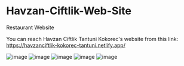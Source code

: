 # Havzan-Ciftlik-Web-Site
Restaurant Website

You can reach Havzan Ciftlik Tantuni Kokorec's website from this link:
https://havzanciftlik-kokorec-tantuni.netlify.app/

![image](https://github.com/Bengisuirem/Havzan-Ciftlik-Web-Site/assets/76843335/097d12e3-cc60-4f4a-80b8-e809b2ee794c)
![image](https://github.com/Bengisuirem/Havzan-Ciftlik-Web-Site/assets/76843335/75d09a90-53dd-4825-9754-84ad10ec5314)
![image](https://github.com/Bengisuirem/Havzan-Ciftlik-Web-Site/assets/76843335/a395ca3b-6306-4c42-b066-1ffa9d66b0f9)
![image](https://github.com/Bengisuirem/Havzan-Ciftlik-Web-Site/assets/76843335/a46af4ba-be8c-4745-85bd-a7cc7c373e05)
![image](https://github.com/Bengisuirem/Havzan-Ciftlik-Web-Site/assets/76843335/cec96cd4-ee80-41b2-ad7a-ce3b3df69c7d)

